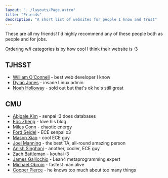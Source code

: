 ```yaml
---
layout: "../layouts/Page.astro"
title: "Friends"
description: "A short list of websites for people I know and trust"
---
```


These are all my friends! I'd highly recommend any of these people both as
people and for jobs.

Ordering w/i categories is by how cool I think their website is :3

## TJHSST

- [William O'Connell](https://williamoconnell.me/) - best web developer I know
- [Dylan Jones](https://github.com/DylanJones) - insane Linux admin
- [Noah Holloway](https://www.linkedin.com/in/noah-holloway-9056a1229/) - sold
  out but that's ok he's still great

## CMU

- [Abigale Kim](https://abigalekim.github.io/) - senpai :3 does databases
- [Eric Zheng](https://www.ericzheng.org/) - love his blog
- [Miles Conn](https://milesconn.io/) - chaotic energy
- [Ford Seidel](http://cmucc.org/~fseidel/) - ECE senpai x3
- [Mason Xiao](https://masonx.ca/) - cool ECE guy
- [Joel Manning](https://bokken12.github.io/) - the best TA, all-round amazing
  person
- [Anish Singhani](https://github.com/asinghani) - another, cooler, ECE guy
- [Zach Battleman](https://github.com/zaxioms) - kouhai :3
- [James Gallicchio](https://www.linkedin.com/in/james-gallicchio-7769b3174) - Lean4 metaprogramming expert
- [Michael Obroin](https://www.linkedin.com/in/michael-obroin/) - fastest man
  alive
- [Cooper Pierce](https://www.linkedin.com/in/cooper-pierce) - he knows too
  much about too many things
